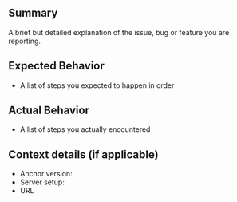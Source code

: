 ## Summary

A brief but detailed explanation of the issue, bug or feature you are reporting.

## Expected Behavior

- A list of steps you expected to happen in order

## Actual Behavior

- A list of steps you actually encountered

## Context details (if applicable)

- Anchor version:
- Server setup:
- URL
